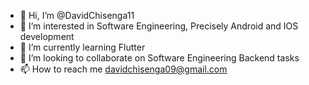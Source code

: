 - 👋 Hi, I’m @DavidChisenga11
- 👀 I’m interested in Software Engineering, Precisely Android and IOS development
- 🌱 I’m currently learning Flutter
- 💞️ I’m looking to collaborate on Software Engineering Backend tasks
- 📫 How to reach me davidchisenga09@gmail.com

<!---
DavidChisenga11/DavidChisenga11 is a ✨ special ✨ repository because its `README.md` (this file) appears on your GitHub profile.
You can click the Preview link to take a look at your changes.
--->
